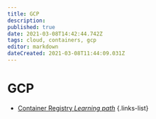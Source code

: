 ```yaml
---
title: GCP
description: 
published: true
date: 2021-03-08T14:42:44.742Z
tags: cloud, containers, gcp
editor: markdown
dateCreated: 2021-03-08T11:44:09.031Z
---
```


# GCP
- [Container Registry *Learning path*](/training/container_registry)
{.links-list}